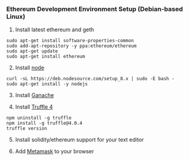 ### Ethereum Development Environment Setup (Debian-based Linux)

1) Install latest ethereum and geth
```
sudo apt-get install software-properties-common
sudo add-apt-repository -y ppa:ethereum/ethereum
sudo apt-get update
sudo apt-get install ethereum
```

2) Install [node](https://nodejs.org/en/)
```
curl -sL https://deb.nodesource.com/setup_8.x | sudo -E bash -
sudo apt-get install -y nodejs
```

3) Install [Ganache](http://truffleframework.com/ganache/)

4) Install [Truffle 4](https://truffleframework.com)
```
npm uninstall -g truffle
npm install -g truffle@4.0.4
truffle version
```

5) Install solidity/ethereum support for your text editor

6) Add [Metamask](https://metamask.io) to your browser